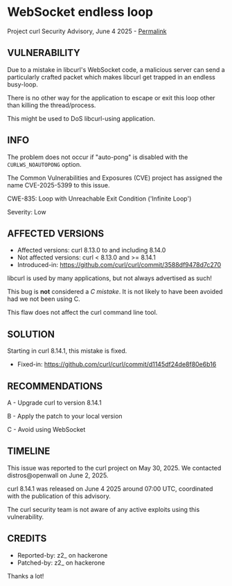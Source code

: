 WebSocket endless loop
======================

Project curl Security Advisory, June 4 2025 -
[Permalink](https://curl.se/docs/CVE-2025-5399.html)

VULNERABILITY
-------------

Due to a mistake in libcurl's WebSocket code, a malicious server can send a
particularly crafted packet which makes libcurl get trapped in an endless
busy-loop.

There is no other way for the application to escape or exit this loop other
than killing the thread/process.

This might be used to DoS libcurl-using application.

INFO
----

The problem does not occur if "auto-pong" is disabled with the
`CURLWS_NOAUTOPONG` option.

The Common Vulnerabilities and Exposures (CVE) project has assigned the name
CVE-2025-5399 to this issue.

CWE-835: Loop with Unreachable Exit Condition ('Infinite Loop')

Severity: Low

AFFECTED VERSIONS
-----------------

- Affected versions: curl 8.13.0 to and including 8.14.0
- Not affected versions: curl < 8.13.0 and >= 8.14.1
- Introduced-in: https://github.com/curl/curl/commit/3588df9478d7c270

libcurl is used by many applications, but not always advertised as such!

This bug is **not** considered a *C mistake*. It is not likely to have been
avoided had we not been using C.

This flaw does not affect the curl command line tool.

SOLUTION
------------

Starting in curl 8.14.1, this mistake is fixed.

- Fixed-in: https://github.com/curl/curl/commit/d1145df24de8f80e6b16

RECOMMENDATIONS
--------------

 A - Upgrade curl to version 8.14.1

 B - Apply the patch to your local version

 C - Avoid using WebSocket

TIMELINE
--------

This issue was reported to the curl project on May 30, 2025. We contacted
distros@openwall on June 2, 2025.

curl 8.14.1 was released on June 4 2025 around 07:00 UTC, coordinated with the
publication of this advisory.

The curl security team is not aware of any active exploits using this
vulnerability.

CREDITS
-------

- Reported-by: z2_ on hackerone
- Patched-by: z2_ on hackerone

Thanks a lot!
